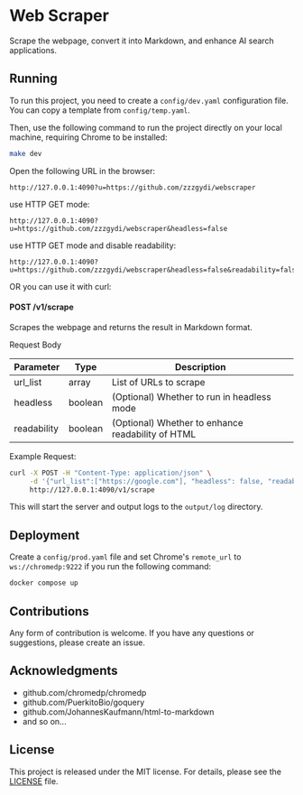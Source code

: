 # Web Scraper

Scrape the webpage, convert it into Markdown, and enhance AI search applications.

## Running

To run this project, you need to create a `config/dev.yaml` configuration file. You can copy a template from `config/temp.yaml`.

Then, use the following command to run the project directly on your local machine, requiring Chrome to be installed:

```bash
make dev
```

Open the following URL in the browser:

```
http://127.0.0.1:4090?u=https://github.com/zzzgydi/webscraper
```

use HTTP GET mode:

```
http://127.0.0.1:4090?u=https://github.com/zzzgydi/webscraper&headless=false
```

use HTTP GET mode and disable readability:

```
http://127.0.0.1:4090?u=https://github.com/zzzgydi/webscraper&headless=false&readability=false
```

OR you can use it with curl:

#### POST /v1/scrape

Scrapes the webpage and returns the result in Markdown format.

Request Body

| Parameter   | Type    | Description                                       |
| ----------- | ------- | ------------------------------------------------- |
| url_list    | array   | List of URLs to scrape                            |
| headless    | boolean | (Optional) Whether to run in headless mode        |
| readability | boolean | (Optional) Whether to enhance readability of HTML |

Example Request:

```bash
curl -X POST -H "Content-Type: application/json" \
     -d '{"url_list":["https://google.com"], "headless": false, "readability": false}' \
     http://127.0.0.1:4090/v1/scrape
```

This will start the server and output logs to the `output/log` directory.

## Deployment

Create a `config/prod.yaml` file and set Chrome's `remote_url` to `ws://chromedp:9222` if you run the following command:

```bash
docker compose up
```

## Contributions

Any form of contribution is welcome. If you have any questions or suggestions, please create an issue.

## Acknowledgments

- github.com/chromedp/chromedp
- github.com/PuerkitoBio/goquery
- github.com/JohannesKaufmann/html-to-markdown
- and so on...

## License

This project is released under the MIT license. For details, please see the [LICENSE](LICENSE) file.
